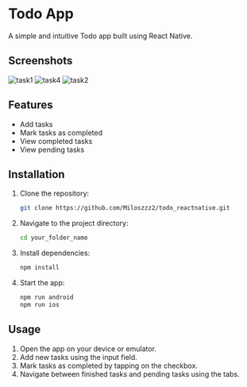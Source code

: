 # Todo App

A simple and intuitive Todo app built using React Native.

## Screenshots

![task1](https://github.com/Miloszzz2/todo_reactnative/assets/97192271/40b4dd39-e1bf-4b5a-abd0-888dc2f1f25a)
![task4](https://github.com/Miloszzz2/todo_reactnative/assets/97192271/6e043ff8-71c3-4528-b170-01bb9ef54b3e)
![task2](https://github.com/Miloszzz2/todo_reactnative/assets/97192271/76b70fa7-a011-4fe1-9159-6c3cae4238fd)


## Features

- Add tasks
- Mark tasks as completed
- View completed tasks
- View pending tasks

## Installation

1. Clone the repository:
    ```sh
    git clone https://github.com/Miloszzz2/todo_reactnative.git
    ```
2. Navigate to the project directory:
    ```sh
    cd your_folder_name
    ```
3. Install dependencies:
    ```sh
    npm install
    ```
4. Start the app:
    ```sh
    npm run android
    npm run ios
    ```

## Usage

1. Open the app on your device or emulator.
2. Add new tasks using the input field.
3. Mark tasks as completed by tapping on the checkbox.
4. Navigate between finished tasks and pending tasks using the tabs.

